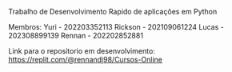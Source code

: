 Trabalho de Desenvolvimento Rapido de aplicações em Python

Membros: 
Yuri - 202203352113
Rickson - 202109061224
Lucas - 202308899139
Rennan - 202202852881

Link para o repositorio em desenvolvimento:
https://replit.com/@rennandj98/Cursos-Online 
